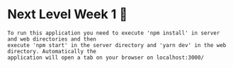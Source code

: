 # Next Level Week 1 🚀

    To run this application you need to execute 'npm install' in server and web directories and then 
    execute 'npm start' in the server directory and 'yarn dev' in the web directory. Automatically the 
    application will open a tab on your browser on localhost:3000/
